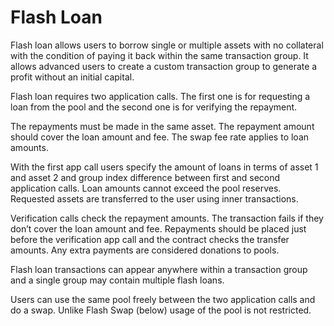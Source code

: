 # Flash Loan

Flash loan allows users to borrow single or multiple assets with no collateral with the condition of paying it back within the same transaction group. It allows advanced users to create a custom transaction group to generate a profit without an initial capital.

Flash loan requires two application calls. The first one is for requesting a loan from the pool and the second one is for verifying the repayment.

The repayments must be made in the same asset. The repayment amount should cover the loan amount and fee. The swap fee rate applies to loan amounts.

With the first app call users specify the amount of loans in terms of asset 1 and asset 2 and group index difference between first and second application calls. Loan amounts cannot exceed the pool reserves. Requested assets are transferred to the user using inner transactions.

Verification calls check the repayment amounts. The transaction fails if they don’t cover the loan amount and fee. Repayments should be placed just before the verification app call and the contract checks the transfer amounts. Any extra payments are considered donations to pools.

Flash loan transactions can appear anywhere within a transaction group and a single group may contain multiple flash loans.

Users can use the same pool freely between the two application calls and do a swap. Unlike Flash Swap (below) usage of the pool is not restricted.
